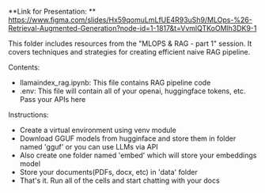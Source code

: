 **Link for Presentation: **
https://www.figma.com/slides/Hx59qomuLmLfUE4R93uSh9/MLOps-%26-Retrieval-Augmented-Generation?node-id=1-1817&t=VvmlQTKoOMlh3DK9-1


This folder includes resources from the "MLOPS & RAG - part 1" session. It covers techniques and strategies for creating efficient naive RAG pipeline.

Contents:
- llamaindex_rag.ipynb: This file contains RAG pipeline code
- .env: This file will contain all of your openai, huggingface tokens, etc. Pass your APIs here

Instructions:
- Create a virtual environment using venv module
- Download GGUF models from hugginface and store them in folder named 'gguf' or you can use LLMs via API
- Also create one folder named 'embed' which will store your embeddings model
- Store your documents(PDFs, docx, etc) in 'data' folder
- That's it. Run all of the cells and start chatting with your docs
